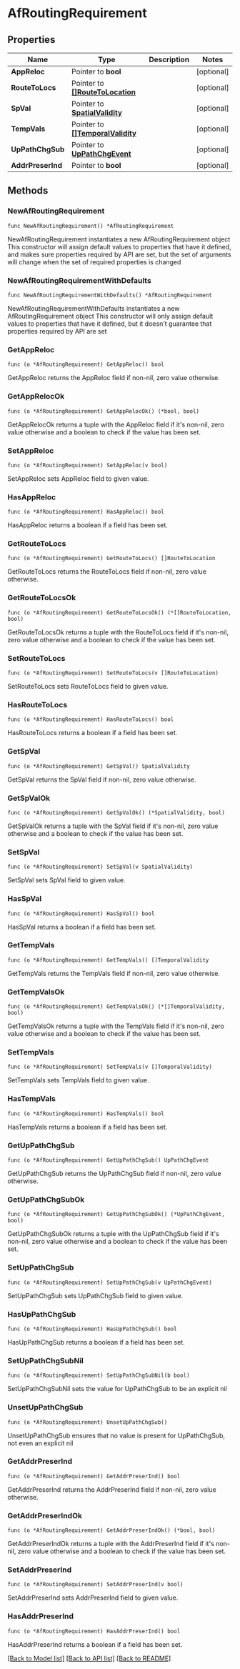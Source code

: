 # AfRoutingRequirement

## Properties

Name | Type | Description | Notes
------------ | ------------- | ------------- | -------------
**AppReloc** | Pointer to **bool** |  | [optional] 
**RouteToLocs** | Pointer to [**[]RouteToLocation**](RouteToLocation.md) |  | [optional] 
**SpVal** | Pointer to [**SpatialValidity**](SpatialValidity.md) |  | [optional] 
**TempVals** | Pointer to [**[]TemporalValidity**](TemporalValidity.md) |  | [optional] 
**UpPathChgSub** | Pointer to [**UpPathChgEvent**](UpPathChgEvent.md) |  | [optional] 
**AddrPreserInd** | Pointer to **bool** |  | [optional] 

## Methods

### NewAfRoutingRequirement

`func NewAfRoutingRequirement() *AfRoutingRequirement`

NewAfRoutingRequirement instantiates a new AfRoutingRequirement object
This constructor will assign default values to properties that have it defined,
and makes sure properties required by API are set, but the set of arguments
will change when the set of required properties is changed

### NewAfRoutingRequirementWithDefaults

`func NewAfRoutingRequirementWithDefaults() *AfRoutingRequirement`

NewAfRoutingRequirementWithDefaults instantiates a new AfRoutingRequirement object
This constructor will only assign default values to properties that have it defined,
but it doesn't guarantee that properties required by API are set

### GetAppReloc

`func (o *AfRoutingRequirement) GetAppReloc() bool`

GetAppReloc returns the AppReloc field if non-nil, zero value otherwise.

### GetAppRelocOk

`func (o *AfRoutingRequirement) GetAppRelocOk() (*bool, bool)`

GetAppRelocOk returns a tuple with the AppReloc field if it's non-nil, zero value otherwise
and a boolean to check if the value has been set.

### SetAppReloc

`func (o *AfRoutingRequirement) SetAppReloc(v bool)`

SetAppReloc sets AppReloc field to given value.

### HasAppReloc

`func (o *AfRoutingRequirement) HasAppReloc() bool`

HasAppReloc returns a boolean if a field has been set.

### GetRouteToLocs

`func (o *AfRoutingRequirement) GetRouteToLocs() []RouteToLocation`

GetRouteToLocs returns the RouteToLocs field if non-nil, zero value otherwise.

### GetRouteToLocsOk

`func (o *AfRoutingRequirement) GetRouteToLocsOk() (*[]RouteToLocation, bool)`

GetRouteToLocsOk returns a tuple with the RouteToLocs field if it's non-nil, zero value otherwise
and a boolean to check if the value has been set.

### SetRouteToLocs

`func (o *AfRoutingRequirement) SetRouteToLocs(v []RouteToLocation)`

SetRouteToLocs sets RouteToLocs field to given value.

### HasRouteToLocs

`func (o *AfRoutingRequirement) HasRouteToLocs() bool`

HasRouteToLocs returns a boolean if a field has been set.

### GetSpVal

`func (o *AfRoutingRequirement) GetSpVal() SpatialValidity`

GetSpVal returns the SpVal field if non-nil, zero value otherwise.

### GetSpValOk

`func (o *AfRoutingRequirement) GetSpValOk() (*SpatialValidity, bool)`

GetSpValOk returns a tuple with the SpVal field if it's non-nil, zero value otherwise
and a boolean to check if the value has been set.

### SetSpVal

`func (o *AfRoutingRequirement) SetSpVal(v SpatialValidity)`

SetSpVal sets SpVal field to given value.

### HasSpVal

`func (o *AfRoutingRequirement) HasSpVal() bool`

HasSpVal returns a boolean if a field has been set.

### GetTempVals

`func (o *AfRoutingRequirement) GetTempVals() []TemporalValidity`

GetTempVals returns the TempVals field if non-nil, zero value otherwise.

### GetTempValsOk

`func (o *AfRoutingRequirement) GetTempValsOk() (*[]TemporalValidity, bool)`

GetTempValsOk returns a tuple with the TempVals field if it's non-nil, zero value otherwise
and a boolean to check if the value has been set.

### SetTempVals

`func (o *AfRoutingRequirement) SetTempVals(v []TemporalValidity)`

SetTempVals sets TempVals field to given value.

### HasTempVals

`func (o *AfRoutingRequirement) HasTempVals() bool`

HasTempVals returns a boolean if a field has been set.

### GetUpPathChgSub

`func (o *AfRoutingRequirement) GetUpPathChgSub() UpPathChgEvent`

GetUpPathChgSub returns the UpPathChgSub field if non-nil, zero value otherwise.

### GetUpPathChgSubOk

`func (o *AfRoutingRequirement) GetUpPathChgSubOk() (*UpPathChgEvent, bool)`

GetUpPathChgSubOk returns a tuple with the UpPathChgSub field if it's non-nil, zero value otherwise
and a boolean to check if the value has been set.

### SetUpPathChgSub

`func (o *AfRoutingRequirement) SetUpPathChgSub(v UpPathChgEvent)`

SetUpPathChgSub sets UpPathChgSub field to given value.

### HasUpPathChgSub

`func (o *AfRoutingRequirement) HasUpPathChgSub() bool`

HasUpPathChgSub returns a boolean if a field has been set.

### SetUpPathChgSubNil

`func (o *AfRoutingRequirement) SetUpPathChgSubNil(b bool)`

 SetUpPathChgSubNil sets the value for UpPathChgSub to be an explicit nil

### UnsetUpPathChgSub
`func (o *AfRoutingRequirement) UnsetUpPathChgSub()`

UnsetUpPathChgSub ensures that no value is present for UpPathChgSub, not even an explicit nil
### GetAddrPreserInd

`func (o *AfRoutingRequirement) GetAddrPreserInd() bool`

GetAddrPreserInd returns the AddrPreserInd field if non-nil, zero value otherwise.

### GetAddrPreserIndOk

`func (o *AfRoutingRequirement) GetAddrPreserIndOk() (*bool, bool)`

GetAddrPreserIndOk returns a tuple with the AddrPreserInd field if it's non-nil, zero value otherwise
and a boolean to check if the value has been set.

### SetAddrPreserInd

`func (o *AfRoutingRequirement) SetAddrPreserInd(v bool)`

SetAddrPreserInd sets AddrPreserInd field to given value.

### HasAddrPreserInd

`func (o *AfRoutingRequirement) HasAddrPreserInd() bool`

HasAddrPreserInd returns a boolean if a field has been set.


[[Back to Model list]](../README.md#documentation-for-models) [[Back to API list]](../README.md#documentation-for-api-endpoints) [[Back to README]](../README.md)


